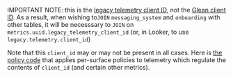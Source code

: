 IMPORTANT NOTE: this is the [legacy telemetry client ID](https://dictionary.telemetry.mozilla.org/apps/firefox_desktop/metrics/legacy_telemetry_client_id),
not the [Glean client ID](https://dictionary.telemetry.mozilla.org/apps/firefox_desktop/metrics/client_id).
As a result, when wishing to`JOIN` `messaging_system` and `onboarding` with other tables, it will be necesssary to `JOIN` on
`metrics.uuid.legacy_telemetry_client_id` (or, in Looker, to use `legacy.telemetry.client_id`)

Note that this `client_id` may or may not be present in all cases. Here is [the policy code](https://searchfox.org/mozilla-central/search?q=symbol:TelemetryFeed%23createASRouterEvent&redirect=true) that applies per-surface policies to telemetry which regulate the contents of `client_id` (and certain other metrics).
